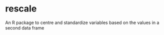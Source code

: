 # rescale
An R package to centre and standardize variables based on the values in a second data frame

